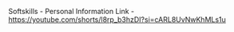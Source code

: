 Softskills - Personal Information 
Link - 
https://youtube.com/shorts/l8rp_b3hzDI?si=cARL8UvNwKhMLs1u
